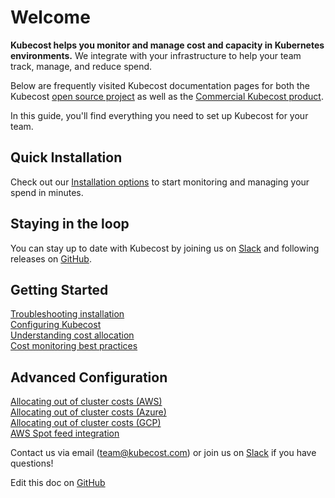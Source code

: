 Welcome
=======

__Kubecost helps you monitor and manage cost and capacity in Kubernetes environments.__ We integrate with your infrastructure to help your team track, manage, and reduce spend. 

Below are frequently visited Kubecost documentation pages for both the Kubecost [open source project](https://github.com/kubecost/cost-model) as well as the [Commercial Kubecost product](http://kubecost.com).

In this guide, you'll find everything you need to set up Kubecost for your team.

## Quick Installation

Check out our [Installation options](https://github.com/kubecost/docs/blob/main/install.md) to start monitoring and managing your spend in minutes.

## Staying in the loop

You can stay up to date with Kubecost by joining us on [Slack](https://join.slack.com/t/kubecost/shared_invite/enQtNTA2MjQ1NDUyODE5LWFjYzIzNWE4MDkzMmUyZGU4NjkwMzMyMjIyM2E0NGNmYjExZjBiNjk1YzY5ZDI0ZTNhZDg4NjlkMGRkYzFlZTU) and following releases on [GitHub](https://github.com/kubecost/cost-analyzer-helm-chart/releases).

## Getting Started

[Troubleshooting installation](https://github.com/kubecost/docs/blob/main/troubleshoot-install.md)  
[Configuring Kubecost](https://github.com/kubecost/docs/blob/main/getting-started.md)  
[Understanding cost allocation](https://github.com/kubecost/docs/blob/main/cost-allocation.md)  
[Cost monitoring best practices](http://blog.kubecost.com/blog/cost-monitoring/)  

## Advanced Configuration
[Allocating out of cluster costs (AWS)](https://github.com/kubecost/docs/blob/main/aws-out-of-cluster.md)  
[Allocating out of cluster costs (Azure)](https://github.com/kubecost/docs/blob/main/azure-out-of-cluster.md)  
[Allocating out of cluster costs (GCP)](https://github.com/kubecost/docs/blob/main/gcp-out-of-cluster.md)  
[AWS Spot feed integration](https://github.com/kubecost/docs/blob/main/getting-started.md#spot-nodes)  

Contact us via email (<team@kubecost.com>) or join us on [Slack](https://join.slack.com/t/kubecost/shared_invite/enQtNTA2MjQ1NDUyODE5LWFjYzIzNWE4MDkzMmUyZGU4NjkwMzMyMjIyM2E0NGNmYjExZjBiNjk1YzY5ZDI0ZTNhZDg4NjlkMGRkYzFlZTU) if you have questions!

Edit this doc on [GitHub](https://github.com/kubecost/docs/blob/main/index.md)

<!--- {"article":"4407595950359","section":"4402815656599","permissiongroup":"1500001277122"} --->

